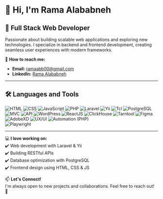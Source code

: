 # 👋 Hi, I'm Rama Alababneh  

## 🚀 Full Stack Web Developer  

Passionate about building scalable web applications and exploring new technologies. I specialize in backend and frontend development, creating seamless user experiences with modern frameworks.

📧 **How to reach me:**  
- **Email:** [ramaabb00@gmail.com](mailto:ramaabb00@gmail.com)  
- **LinkedIn:** [Rama Alababneh](https://www.linkedin.com/in/rama-alababneh/)  

---

## 🛠️ Languages and Tools  

![HTML](https://img.shields.io/badge/HTML-%23E34F26.svg?style=for-the-badge&logo=html5&logoColor=white) 
![CSS](https://img.shields.io/badge/CSS-%231572B6.svg?style=for-the-badge&logo=css3&logoColor=white) 
![JavaScript](https://img.shields.io/badge/JavaScript-%23F7DF1E.svg?style=for-the-badge&logo=javascript&logoColor=black) 
![PHP](https://img.shields.io/badge/PHP-%23777BB4.svg?style=for-the-badge&logo=php&logoColor=white) 
![Laravel](https://img.shields.io/badge/Laravel-%23FF2D20.svg?style=for-the-badge&logo=laravel&logoColor=white) 
![Yii](https://img.shields.io/badge/Yii-%230F5298.svg?style=for-the-badge&logo=yii&logoColor=white) 
![Tcl](https://img.shields.io/badge/Tcl-%23e4a308.svg?style=for-the-badge&logo=tcl&logoColor=white) 
![PostgreSQL](https://img.shields.io/badge/PostgreSQL-%23316192.svg?style=for-the-badge&logo=postgresql&logoColor=white) 
![MVC](https://img.shields.io/badge/MVC-%234A90E2.svg?style=for-the-badge) 
![API](https://img.shields.io/badge/API-%23008080.svg?style=for-the-badge) 
![WordPress](https://img.shields.io/badge/WordPress-%23117AC9.svg?style=for-the-badge&logo=wordpress&logoColor=white) 
![ReactJS](https://img.shields.io/badge/React-%2361DAFB.svg?style=for-the-badge&logo=react&logoColor=black) 
![ClickHouse](https://img.shields.io/badge/ClickHouse-%23FFCC00.svg?style=for-the-badge&logo=clickhouse&logoColor=black) 
![Tarntool](https://img.shields.io/badge/Tarntool-%23007ACC.svg?style=for-the-badge) 
![Figma](https://img.shields.io/badge/Figma-%23F24E1E.svg?style=for-the-badge&logo=figma&logoColor=white) 
![AdobeXD](https://img.shields.io/badge/Adobe%20XD-%23FF61F6.svg?style=for-the-badge&logo=adobexd&logoColor=white) 
![UX/UI](https://img.shields.io/badge/UX/UI-%23008080.svg?style=for-the-badge)
![Automation (PHP)](https://img.shields.io/badge/Automation%20(PHP)-%23777BB4.svg?style=for-the-badge&logo=php&logoColor=white)  
![Playwright](https://img.shields.io/badge/Playwright-%23007ACC.svg?style=for-the-badge&logo=playwright&logoColor=white)

---

💻 **I love working on:**  
✔️ Web development with Laravel & Yii  
✔️ Building RESTful APIs  
✔️ Database optimization with PostgreSQL  
✔️ Frontend design using HTML, CSS & JS  

📫 **Let's Connect!**  
I'm always open to new projects and collaborations. Feel free to reach out! 🚀  
